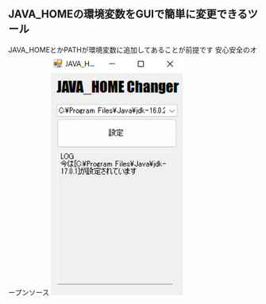 ## JAVA_HOMEの環境変数をGUIで簡単に変更できるツール
JAVA_HOMEとかPATHが環境変数に追加してあることが前提です
安心安全のオープンソース
![image](image.png)